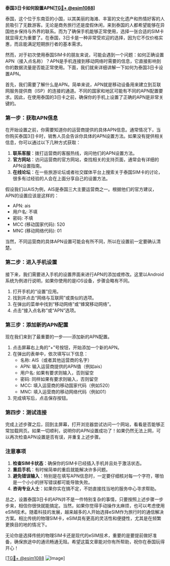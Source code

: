 **泰国3日卡如何設置APN[[TG💪+ @esim1088](https://t.me/s/esim1088)]**

泰国，这个位于东南亚的小国，以其美丽的海滩、丰富的文化遗产和热情好客的人民吸引了无数游客。无论是商务旅行还是度假休闲，来到泰国的人都希望能够在异国他乡保持与外界的联系。而为了确保手机能够正常使用，选择一张合适的SIM卡就显得尤为重要了。在泰国，3日卡是一种非常受欢迎的选择，因为它不仅价格实惠，而且能满足短期旅行者的基本需求。

然而，对于初次使用泰国SIM卡的朋友来说，可能会遇到一个问题：如何正确设置APN（接入点名称）？APN是手机连接到移动网络时需要的信息，它直接影响到你的数据流量是否能正常使用。下面，我们就来详细讲解一下如何为泰国3日卡设置APN。

首先，我们需要了解什么是APN。简单来说，APN就是移动设备用来建立到互联网服务提供商（ISP）的连接的通道。不同的国家和地区可能有不同的APN配置要求。因此，在使用泰国的3日卡之前，确保你的手机上设置了正确的APN是非常关键的。

### **第一步：获取APN信息**
在开始设置之前，你需要知道你的运营商提供的具体APN信息。通常情况下，当你购买泰国3日卡时，销售人员会告诉你具体的APN设置方法。如果没有提供相关信息，你可以通过以下几种方式获取：

1. **联系客服**：拨打运营商的客服热线，询问他们的APN设置方法。
2. **官方网站**：访问运营商的官方网站，查找相关的支持页面，通常会有详细的APN设置指南。
3. **在线论坛**：在一些旅游论坛或者社交媒体平台上搜索关于泰国SIM卡的讨论，很多有过经验的人会在上面分享自己的设置方法。

假设我们以AIS为例，AIS是泰国三大主要运营商之一。根据他们的官方建议，APN的设置应该是这样的：
- APN: ais
- 用户名: 不填
- 密码: 不填
- MCC (移动国家代码): 520
- MNC (移动网络代码): 01

当然，不同运营商的具体APN设置可能会有所不同，所以在设置前一定要确认清楚。

### **第二步：进入手机设置**
接下来，我们需要进入手机的设置界面来进行APN的添加或修改。这里以Android系统为例进行说明，如果你使用的是iOS设备，步骤会略有不同。

1. 打开手机的“设置”应用。
2. 找到并点击“网络与互联网”或类似的选项。
3. 在弹出的菜单中找到“移动网络”或“蜂窝移动网络”。
4. 点击“接入点名称”或“APN”选项。

### **第三步：添加新的APN配置**
现在我们来到了最重要的一步——添加新的APN配置。

1. 点击屏幕右上角的“+”号按钮，开始添加一个新的APN。
2. 在弹出的表单中，依次填写以下信息：
   - 名称: AIS（或者其他运营商的名字）
   - APN: 输入运营商提供的APN值（例如ais）
   - 用户名: 如果有要求则输入，否则留空
   - 密码: 同样如果有要求则输入，否则留空
   - MCC: 填入运营商的移动国家代码（例如520）
   - MNC: 填入运营商的移动网络代码（例如01）
3. 完成填写后，点击保存按钮。

### **第四步：测试连接**
完成上述步骤之后，回到主屏幕，打开浏览器尝试访问一个网站，看看是否能够正常加载网页。如果一切顺利，说明你的APN设置成功了！如果仍然无法上网，可以再次检查APN设置是否有误，并重复上述步骤。

### **注意事项**
1. **检查SIM卡状态**：确保你的SIM卡已经插入手机并且处于激活状态。
2. **重启手机**：有时候简单的重启就能解决许多问题。
3. **避免错误输入**：特别是在填写APN信息时，一定要仔细核对每一个字符，哪怕是一个小小的拼写错误都可能导致失败。
4. **咨询专业人士**：如果你实在搞不定，不妨直接找当地的服务中心寻求帮助。

总之，设置泰国3日卡的APN并不是一件特别复杂的事情，只要按照上述步骤一步步来，相信你很快就能搞定。当然，如果你觉得手动操作太麻烦，也可以考虑使用eSIM技术。随着科技的发展，越来越多的人开始选择eSIM作为旅行时的通信解决方案。相比传统的物理SIM卡，eSIM具有更高的灵活性和便捷性，尤其是在频繁更换目的地的情况下。

无论你是选择传统的物理SIM卡还是现代的eSIM技术，重要的是要提前做好准备，确保旅途中的通讯畅通无阻。希望这篇文章能对你有所帮助，祝你在泰国玩得开心！

[[TG💪+ @esim1088](https://t.me/s/esim1088) ![Image](https://i.postimg.cc/4NQfJmqS/Snipaste-2025-05-13-00-14-12.png)]